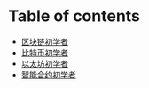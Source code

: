 # Table of contents

* [区块链初学者](README.md)
* [比特币初学者](bi-te-bi-chu-xue-zhe-xiang-xi-zhi-nan.md)
* [以太坊初学者](yi-tai-fang-chu-xue-zhe-xiang-xi-zhi-nan.md)
* [智能合约初学者](zhi-neng-he-yue-chu-xue-zhe.md)

